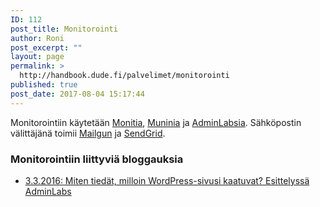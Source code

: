 ```yaml
---
ID: 112
post_title: Monitorointi
author: Roni
post_excerpt: ""
layout: page
permalink: >
  http://handbook.dude.fi/palvelimet/monitorointi
published: true
post_date: 2017-08-04 15:17:44
---
```

Monitorointiin käytetään <a href="https://mmonit.com/monit/">Monitia</a>, <a href="http://munin-monitoring.org/">Muninia</a> ja <a href="https://www.adminlabs.com/">AdminLabsia</a>. Sähköpostin välittäjänä toimii <a href="https://www.mailgun.com/">Mailgun</a> ja <a href="https://sendgrid.com/">SendGrid</a>.

<h3>Monitorointiin liittyviä bloggauksia</h3>

<ul>
<li><a href="https://www.dude.fi/miten-tiedat-milloin-wordpress-sivusi-kaatuvat-esittelyssa-adminlabs">3.3.2016: Miten tiedät, milloin WordPress-sivusi kaatuvat? Esittelyssä AdminLabs</a></li>
</ul>